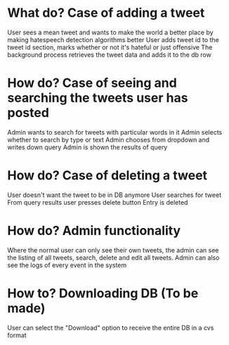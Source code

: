 # What do? Case of adding a tweet
User sees a mean tweet and wants to make the world a better place by making hatespeech detection algorithms better
User adds tweet id to the tweet id section, marks whether or not it's hateful or just offensive
The background process retrieves the tweet data and adds it to the db row

# How do? Case of seeing and searching the tweets user has posted
Admin wants to search for tweets with particular words in it
Admin selects whether to search by type or text
Admin chooses from dropdown and writes down query
Admin is shown the results of query

# How do? Case of deleting a tweet
User doesn't want the tweet to be in DB anymore
User searches for tweet
From query results user presses delete button
Entry is deleted

# How do? Admin functionality
Where the normal user can only see their own tweets, the admin can see the listing of all tweets, search, delete and edit all tweets. 
Admin can also see the logs of every event in the system

# How to? Downloading DB (To be made)
User can select the "Download" option to receive the entire DB in a cvs format